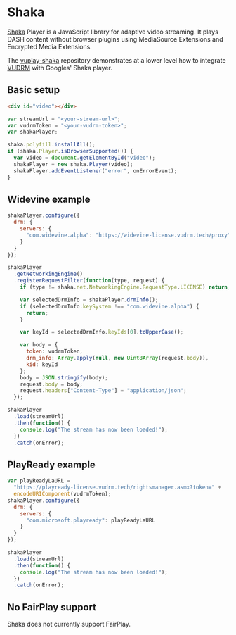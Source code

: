 # Shaka

[Shaka](https://shaka-player-demo.appspot.com/docs/api/tutorial-welcome.html) Player is a JavaScript library for adaptive video streaming. It plays DASH content without browser plugins using MediaSource Extensions and Encrypted Media Extensions.

The [vuplay-shaka](https://github.com/Vualto/vuplay-shaka) repository demonstrates at a lower level how to integrate [VUDRM](https://docs.vualto.com/projects/vudrm/en/latest/index.html) with Googles' Shaka player.

## Basic setup

```html
<div id="video"></div>
```

```javascript
var streamUrl = "<your-stream-url>";
var vudrmToken = "<your-vudrm-token>";
var shakaPlayer;

shaka.polyfill.installAll();
if (shaka.Player.isBrowserSupported()) {
  var video = document.getElementById("video");
  shakaPlayer = new shaka.Player(video);
  shakaPlayer.addEventListener("error", onErrorEvent);
}
```

## Widevine example

```javascript
shakaPlayer.configure({
  drm: {
    servers: {
      "com.widevine.alpha": "https://widevine-license.vudrm.tech/proxy"
    }
  }
});

shakaPlayer
  .getNetworkingEngine()
  .registerRequestFilter(function(type, request) {
    if (type != shaka.net.NetworkingEngine.RequestType.LICENSE) return;

    var selectedDrmInfo = shakaPlayer.drmInfo();
    if (selectedDrmInfo.keySystem !== "com.widevine.alpha") {
      return;
    }

    var keyId = selectedDrmInfo.keyIds[0].toUpperCase();

    var body = {
      token: vudrmToken,
      drm_info: Array.apply(null, new Uint8Array(request.body)),
      kid: keyId
    };
    body = JSON.stringify(body);
    request.body = body;
    request.headers["Content-Type"] = "application/json";
  });

shakaPlayer
  .load(streamUrl)
  .then(function() {
    console.log("The stream has now been loaded!");
  })
  .catch(onError);
```

## PlayReady example

```javascript
var playReadyLaURL =
  "https://playready-license.vudrm.tech/rightsmanager.asmx?token=" +
  encodeURIComponent(vudrmToken);
shakaPlayer.configure({
  drm: {
    servers: {
      "com.microsoft.playready": playReadyLaURL
    }
  }
});

shakaPlayer
  .load(streamUrl)
  .then(function() {
    console.log("The stream has now been loaded!");
  })
  .catch(onError);
```

## No FairPlay support

Shaka does not currently support FairPlay.
